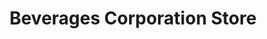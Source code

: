 ---
title: "Beverages Corporation Store"
url: /trivandrum/beverages-corporation-store/
shop: beverages
---